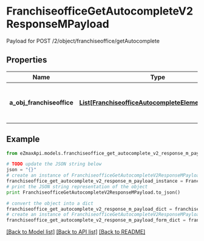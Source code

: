 # FranchiseofficeGetAutocompleteV2ResponseMPayload

Payload for POST /2/object/franchiseoffice/getAutocomplete

## Properties
Name | Type | Description | Notes
------------ | ------------- | ------------- | -------------
**a_obj_franchiseoffice** | [**List[FranchiseofficeAutocompleteElementResponse]**](FranchiseofficeAutocompleteElementResponse.md) | An array of Franchiseoffice autocomplete element response. | [optional] 

## Example

```python
from eZmaxApi.models.franchiseoffice_get_autocomplete_v2_response_m_payload import FranchiseofficeGetAutocompleteV2ResponseMPayload

# TODO update the JSON string below
json = "{}"
# create an instance of FranchiseofficeGetAutocompleteV2ResponseMPayload from a JSON string
franchiseoffice_get_autocomplete_v2_response_m_payload_instance = FranchiseofficeGetAutocompleteV2ResponseMPayload.from_json(json)
# print the JSON string representation of the object
print FranchiseofficeGetAutocompleteV2ResponseMPayload.to_json()

# convert the object into a dict
franchiseoffice_get_autocomplete_v2_response_m_payload_dict = franchiseoffice_get_autocomplete_v2_response_m_payload_instance.to_dict()
# create an instance of FranchiseofficeGetAutocompleteV2ResponseMPayload from a dict
franchiseoffice_get_autocomplete_v2_response_m_payload_form_dict = franchiseoffice_get_autocomplete_v2_response_m_payload.from_dict(franchiseoffice_get_autocomplete_v2_response_m_payload_dict)
```
[[Back to Model list]](../README.md#documentation-for-models) [[Back to API list]](../README.md#documentation-for-api-endpoints) [[Back to README]](../README.md)


